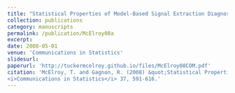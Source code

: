 ```yaml
---
title: "Statistical Properties of Model-Based Signal Extraction Diagnostic Tests"
collection: publications
category: manuscripts
permalink: /publication/McElroy08a
excerpt: 
date: 2008-05-01
venue: 'Communications in Statistics'
slidesurl: 
paperurl: 'http://tuckermcelroy.github.io/files/McElroy08COM.pdf'
citation: 'McElroy, T. and Gagnon, R. (2008) &quot;Statistical Properties of Model-Based Signal Extraction Diagnostic Tests.&quot; 
<i>Communications in Statistics</i> 37, 591-616.'
---
```

